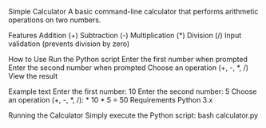 Simple Calculator
A basic command-line calculator that performs arithmetic operations on two numbers.

Features
Addition (+)
Subtraction (-)
Multiplication (*)
Division (/)
Input validation (prevents division by zero)

How to Use
Run the Python script
Enter the first number when prompted
Enter the second number when prompted
Choose an operation (+, -, *, /)
View the result

Example
text
Enter the first number: 10
Enter the second number: 5
Choose an operation (+, -, *, /): *
10 * 5 = 50
Requirements
Python 3.x

Running the Calculator
Simply execute the Python script:
bash
calculator.py
